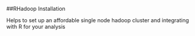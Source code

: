 ##RHadoop Installation


Helps to set up an affordable single node hadoop cluster and integrating with R for your analysis
